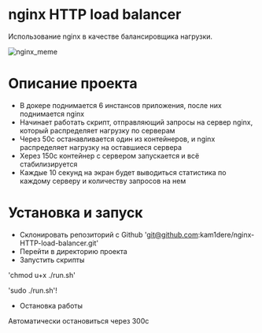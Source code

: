 # nginx HTTP load balancer
Использование nginx в качестве балансировщика нагрузки.

![nginx_meme](https://user-images.githubusercontent.com/104680106/200335888-73c02cdd-e32a-4748-85d7-917552b738f1.jpg)

# Описание проекта
- В докере поднимается 6 инстансов приложения, после них поднимается nginx
- Начинает работать скрипт, отправляющий запросы на сервер nginx, который распределяет нагрузку по серверам
- Через 50с останавливается один из контейнеров, и nginx распределяет нагрузку на оставшиеся сервера
- Xерез 150с контейнер с сервером запускается и всё стабилизируется
- Каждые 10 секунд на экран будет выводиться статистика по каждому серверу и количеству запросов на нем


# Установка и запуск
+ Склонировать репозиторий с Github
'git@github.com:kam1dere/nginx-HTTP-load-balancer.git'
+ Перейти в директорию проекта
+ Запустить скрипты

'chmod u+x ./run.sh'

'sudo ./run.sh'!

+ Остановка работы

Автоматически остановиться через 300с
